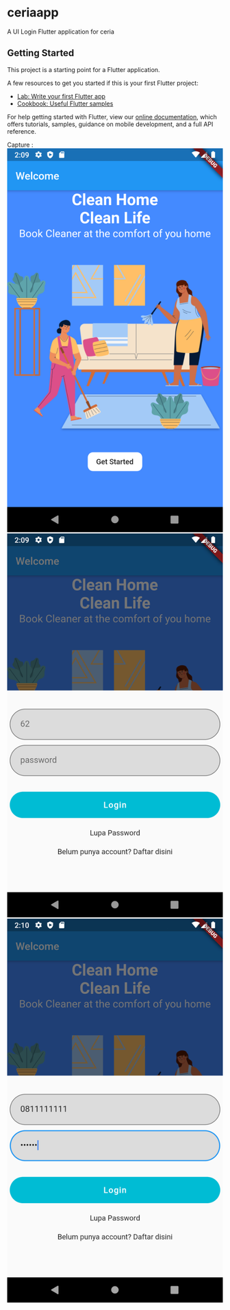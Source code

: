 # ceriaapp

A UI Login Flutter application for ceria

## Getting Started

This project is a starting point for a Flutter application.

A few resources to get you started if this is your first Flutter project:

- [Lab: Write your first Flutter app](https://flutter.dev/docs/get-started/codelab)
- [Cookbook: Useful Flutter samples](https://flutter.dev/docs/cookbook)

For help getting started with Flutter, view our
[online documentation](https://flutter.dev/docs), which offers tutorials,
samples, guidance on mobile development, and a full API reference.

Capture :
![alt text](https://github.com/teguhsusanto23/flutter-login-ui/blob/master/snapshot/Screenshot_1591772967.png)
![alt text](https://github.com/teguhsusanto23/flutter-login-ui/blob/master/snapshot/Screenshot_1591772975.png)
![alt text](https://github.com/teguhsusanto23/flutter-login-ui/blob/master/snapshot/Screenshot_1591773004.png)
